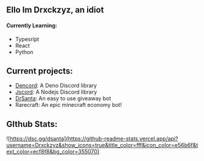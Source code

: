 ## Ello Im Drxckzyz, an idiot

#### Currently Learning:

* Typesript
* React
* Python

## Current projects:

* [Dencord](https://github.com/Drxckzyz/dencord): A Deno Discord library
* [Jscord](https://github.com/Drxckzyz/jscord): A Nodejs Discord library
* [DrSanta](https://dsc.gg/dsanta): An easy to use giveaway bot
* Rarecraft: An epic minecraft economy bot!

## GIthub Stats:
![https://dsc.gg/dsanta](https://github-readme-stats.vercel.app/api?username=Drxckzyz&show_icons=true&title_color=fff&icon_color=e56b6f&text_color=ecf8f8&bg_color=355070)
